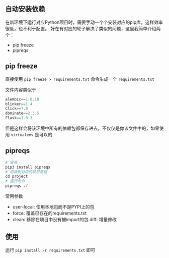## 自动安装依赖

在新环境下运行对应Python项目时，需要手动一个个安装对应的pip库，这样效率很低，也不利于配置。
好在有对应的轮子解决了类似的问题，这里我简单介绍两个：
+ pip freeze
+ pipreqs


## pip freeze

直接使用 `pip freeze > requirements.txt` 命令生成一个 `requirements.txt`

文件内容类似于
```python
alembic==1.0.10
blinker==1.4
Click==7.0
dominate==2.3.5
Flask==1.0.3
```
但是这样会将该环境中所有的依赖包都保存进去，不仅仅是你该文件中的，如果使用 `virtualenv` 是可以的

## pipreqs

```python
# 安装
pip3 install pipreqs
# 切换到对应的项目路径
cd project
# 运行命令
pipreqs ./
```

常用参数
+ user-local: 使用本地包而不是PYPI上的包
+ force: 覆盖已存在的requirements.txt
+ clean: 移除在项目中没有被import的包
  diff: 增量修改

## 使用

运行 `pip install -r requirements.txt` 即可